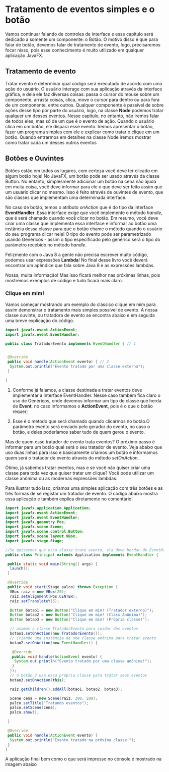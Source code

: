 # Tratamento de eventos simples e o botão

Vamos continuar falando de controles de interface e esse capítulo será dedicado a somente um componente: o Botão. O motivo disso é que para falar de botão, devemos falar de tratamento de evento, logo, precisaremos focar nisso, pois esse conhecimento é muito utilizado em qualquer aplicação JavaFX.

## Tratamento de evento

Tratar evento é determinar qual código será executado de acordo com uma ação do usuário. O usuário interage com sua aplicação através da interface gráfica, e dela ele faz diversas coisas: passa o cursor do mouse sobre um componente, arrasta coisas, clica, move o cursor para dentro ou para fora de um componente, entre outros. Qualquer componente é passível de sobre ações desse tipo por parte do usuário, logo, na classe **Node** podemos tratar qualquer um desses eventos. Nesse capítulo, no entanto, não iremos falar de todos eles, mas só de um que é o evento de ação. Quando o usuário clica em um botão, ele dispara esse evento. Iremos apresentar o botão, fazer um programa simples com ele e explicar como tratar o clique em um botão. Quando entrarmos em detalhes na classe Node iremos mostrar como tratar cada um desses outros eventos

## Botões e Ouvintes

Botões estão em todos os lugares, com certeza você deve ter clicado em algum botão hoje! No JavaFX, um botão pode ser usado através da classe Button. No entanto, simplesmente adicionar um botão na cena não ajuda em muita coisa, você deve informar para ele o que deve ser feito assim que um usuário clicar no mesmo. Isso é feito através de ouvintes de evento, que são classes que implementam uma determinada interface.

No caso de botão, temos o atributo *onAction* que é do tipo da interface **EventHandler**. Essa interface exige que você implemente o método *handle*, que é será chamado quando você clicar no botão. Em resumo, você deve criar uma classe que implementa essa interface e informar ao botão uma instância dessa classe para que o botão chame o método quando o usuário do seu programa clicar nele! O tipo do evento pode ser parametrizado usando Genéricos - assim o tipo especificado pelo genérico será o tipo do parämetro recebido no método *handle*.

Felizmente com o Java 8 a gente não precisa escrever muito código, podemos usar expressões **Lambda**! No final desse livro você deverá encontrar um apêndice que fala sobre Java 8 e as expressões lambdas.

Nossa, muita informação! Mas isso ficará melhor nas próximas linhas, pois mostremos exemplos de código e tudo ficará mais claro.

### Clique em mim!

Vamos começar mostrando um exemplo do clássico clique em mim para assim demonstrar o tratamento mais simples possível de evento. A nossa classe ouvinte, ou tratadora de evento se encontra abaixo e em seguida uma breve explicação do código.

```java
import javafx.event.ActionEvent;
import javafx.event.EventHandler;

public class TratadorEvento implements EventHandler { // 1


 @Override
 public void handle(ActionEvent evento) { // 2
  System.out.println("Evento tratado por uma classe externa");
 }

}
```

1. Conforme já falamos, a classe destinada a tratar eventos deve implementar a Interface EventHandler. Nesse caso também fica claro o uso de Genéricos, onde devemos informar um tipo de classe que herda de **Event**, no caso informamos o **ActionEvent**, pois é o que o botão requer;

2. Esse é o método que será chamado quando clicarmos no botão.O parâmetro evento será enviado pelo gerador do evento, no caso o botão, e deles poderíamos saber tudo de quem gerou o evento.

Mas de quem esse tratador de evento trata eventos? O próximo passo é informar para um botão qual será o seu tratador de evento. Veja abaixo que uso duas linhas para isso e basicamente criamos um botão e informamos quem será o tratador de evento através do método *setOnAction*.

Ótimo, já sabemos tratar eventos, mas e se você não quiser criar uma classe para toda vez que quiser tratar um clique? Você pode utilizar um classe anônima ou as modernas expressões lambdas.

Para ilustrar tudo isso, criamos uma simples aplicação com três botões e as três formas de se registar um tratador de evento. O código abaixo mostra essa aplicação e também explica diretamente no comentário!


```java
import javafx.application.Application;
import javafx.event.ActionEvent;
import javafx.event.EventHandler;
import javafx.geometry.Pos;
import javafx.scene.Scene;
import javafx.scene.control.Button;
import javafx.scene.layout.VBox;
import javafx.stage.Stage;

//Se quisermos que essa classe trate evento, ela deve herdar de EventHandler
public class Principal extends Application implements EventHandler {

 public static void main(String[] args) {
  launch();
 }

 @Override
 public void start(Stage palco) throws Exception {
  VBox raiz = new VBox(20);
  raiz.setAlignment(Pos.CENTER);
  raiz.setTranslateY(5);

  Button botao1 = new Button("Clique em mim! (Tratador externo)");
  Button botao2 = new Button("Clique em mim! (Class Anônima)");
  Button botao3 = new Button("Clique em mim! (Própria classe)");

  // usamos a classe TratadorEvento para cuidar dos eventos
  botao1.setOnAction(new TratadorEvento());
  // Criando uma instância de uma classe anônima para tratar evento
  botao2.setOnAction(new EventHandler() {

   @Override
   public void handle(ActionEvent evento) {
    System.out.println("Evento tratado por uma classe anônima!");
   }
  });
  // o botão 3 usa essa própria classe para tratar seus eventos
  botao3.setOnAction(this);

  raiz.getChildren().addAll(botao1, botao2, botao3);

  Scene cena = new Scene(raiz, 300, 200);
  palco.setTitle("Tratando eventos");
  palco.setScene(cena);
  palco.show();

 }

 @Override
 public void handle(ActionEvent evento) {
  System.out.println("Evento tratado na próxima classe!");
 }
}
```

A aplicação final bem como o que será impresso no console é mostrado na imagem abaixo